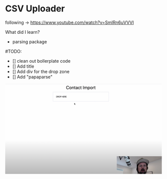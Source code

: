 # CSV Uploader

following -> https://www.youtube.com/watch?v=SmIRn6uVVVI

What did I learn?
- parsing package

#TODO:
- [] clean out bollerplate code
- [] Add title
- [] Add div for the drop zone
- [] Add "papaparse"

![](starting-page.png)